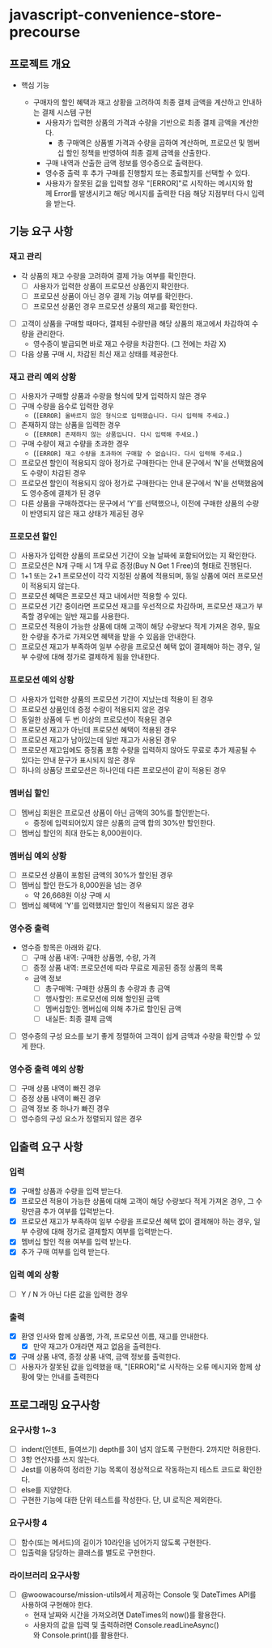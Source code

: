 # javascript-convenience-store-precourse

## 프로젝트 개요

- 핵심 기능

  - 구매자의 할인 혜택과 재고 상황을 고려하여 최종 결제 금액을 계산하고 안내하는 결제 시스템 구현
    - 사용자가 입력한 상품의 가격과 수량을 기반으로 최종 결제 금액을 계산한다.
      - 총 구매액은 상품별 가격과 수량을 곱하여 계산하며, 프로모션 및 멤버십 할인 정책을 반영하여 최종 결제 금액을 산출한다.
    - 구매 내역과 산출한 금액 정보를 영수증으로 출력한다.
    - 영수증 출력 후 추가 구매를 진행할지 또는 종료할지를 선택할 수 있다.
    - 사용자가 잘못된 값을 입력할 경우 "[ERROR]"로 시작하는 메시지와 함께 Error를 발생시키고 해당 메시지를 출력한 다음 해당 지점부터 다시 입력을 받는다.

## 기능 요구 사항

### 재고 관리

- 각 상품의 재고 수량을 고려하여 결제 가능 여부를 확인한다.
  - [ ] 사용자가 입력한 상품이 프로모션 상품인지 확인한다.
  - [ ] 프로모션 상품이 아닌 경우 결제 가능 여부를 확인한다.
  - [ ] 프로모션 상품인 경우 프로모션 상품의 재고를 확인한다.
- [ ] 고객이 상품을 구매할 때마다, 결제된 수량만큼 해당 상품의 재고에서 차감하여 수량을 관리한다.
  - 영수증이 발급되면 바로 재고 수량을 차감한다. (그 전에는 차감 X)
- [ ] 다음 상품 구매 시, 차감된 최신 재고 상태를 제공한다.

### 재고 관리 예외 상황

- [ ] 사용자가 구매할 상품과 수량을 형식에 맞게 입력하지 않은 경우
- [ ] 구매 수량을 음수로 입력한 경우
  - (`[ERROR] 올바르지 않은 형식으로 입력했습니다. 다시 입력해 주세요.`)
- [ ] 존재하지 않는 상품을 입력한 경우
  - (`[ERROR] 존재하지 않는 상품입니다. 다시 입력해 주세요.`)
- [ ] 구매 수량이 재고 수량을 초과한 경우
  - (`[ERROR] 재고 수량을 초과하여 구매할 수 없습니다. 다시 입력해 주세요.`)
- [ ] 프로모션 할인이 적용되지 않아 정가로 구매한다는 안내 문구에서 ‘N'을 선택했음에도 수량이 차감된 경우
- [ ] 프로모션 할인이 적용되지 않아 정가로 구매한다는 안내 문구에서 ‘N'을 선택했음에도 영수증에 결제가 된 경우
- [ ] 다른 상품을 구매하겠다는 문구에서 'Y'를 선택했으나, 이전에 구매한 상품의 수량이 반영되지 않은 재고 상태가 제공된 경우

### 프로모션 할인

- [ ] 사용자가 입력한 상품의 프로모션 기간이 오늘 날짜에 포함되어있는 지 확인한다.
- [ ] 프로모션은 N개 구매 시 1개 무료 증정(Buy N Get 1 Free)의 형태로 진행된다.
- [ ] 1+1 또는 2+1 프로모션이 각각 지정된 상품에 적용되며, 동일 상품에 여러 프로모션이 적용되지 않는다.
- [ ] 프로모션 혜택은 프로모션 재고 내에서만 적용할 수 있다.
- [ ] 프로모션 기간 중이라면 프로모션 재고를 우선적으로 차감하며, 프로모션 재고가 부족할 경우에는 일반 재고를 사용한다.
- [ ] 프로모션 적용이 가능한 상품에 대해 고객이 해당 수량보다 적게 가져온 경우, 필요한 수량을 추가로 가져오면 혜택을 받을 수 있음을 안내한다.
- [ ] 프로모션 재고가 부족하여 일부 수량을 프로모션 혜택 없이 결제해야 하는 경우, 일부 수량에 대해 정가로 결제하게 됨을 안내한다.

### 프로모션 예외 상황

- [ ] 사용자가 입력한 상품의 프로모션 기간이 지났는데 적용이 된 경우
- [ ] 프로모션 상품인데 증정 수량이 적용되지 않은 경우
- [ ] 동일한 상품에 두 번 이상의 프로모션이 적용된 경우
- [ ] 프로모션 재고가 아닌데 프로모션 혜택이 적용된 경우
- [ ] 프로모션 재고가 남아있는데 일반 재고가 사용된 경우
- [ ] 프로모션 재고임에도 증정품 포함 수량을 입력하지 않아도 무료로 추가 제공될 수 있다는 안내 문구가 표시되지 않은 경우
- [ ] 하나의 상품당 프로모션은 하나인데 다른 프로모션이 같이 적용된 경우

### 멤버십 할인

- [ ] 멤버십 회원은 프로모션 상품이 아닌 금액의 30%를 할인받는다.
  - 증정에 입력되어있지 않은 상품의 금액 합의 30%만 할인한다.
- [ ] 멤버십 할인의 최대 한도는 8,000원이다.

### 멤버십 예외 상황

- [ ] 프로모션 상품이 포함된 금액의 30%가 할인된 경우
- [ ] 멤버십 할인 한도가 8,000원을 넘는 경우
  - 약 26,668원 이상 구매 시
- [ ] 멤버십 혜택에 'Y'를 입력했지만 할인이 적용되지 않은 경우

### 영수증 출력

- 영수증 항목은 아래와 같다.
  - [ ] 구매 상품 내역: 구매한 상품명, 수량, 가격
  - [ ] 증정 상품 내역: 프로모션에 따라 무료로 제공된 증정 상품의 목록
  - 금액 정보
    - [ ] 총구매액: 구매한 상품의 총 수량과 총 금액
    - [ ] 행사할인: 프로모션에 의해 할인된 금액
    - [ ] 멤버십할인: 멤버십에 의해 추가로 할인된 금액
    - [ ] 내실돈: 최종 결제 금액
- [ ] 영수증의 구성 요소를 보기 좋게 정렬하여 고객이 쉽게 금액과 수량을 확인할 수 있게 한다.

### 영수증 출력 예외 상황

- [ ] 구매 상품 내역이 빠진 경우
- [ ] 증정 상품 내역이 빠진 경우
- [ ] 금액 정보 중 하나가 빠진 경우
- [ ] 영수증의 구성 요소가 정렬되지 않은 경우

## 입출력 요구 사항

### 입력

- [x] 구매할 상품과 수량을 입력 받는다.
- [x] 프로모션 적용이 가능한 상품에 대해 고객이 해당 수량보다 적게 가져온 경우, 그 수량만큼 추가 여부를 입력받는다.
- [x] 프로모션 재고가 부족하여 일부 수량을 프로모션 혜택 없이 결제해야 하는 경우, 일부 수량에 대해 정가로 결제할지 여부를 입력받는다.
- [x] 멤버십 할인 적용 여부를 입력 받는다.
- [x] 추가 구매 여부를 입력 받는다.

### 입력 예외 상황

- [ ] Y / N 가 아닌 다른 값을 입력한 경우

### 출력

- [x] 환영 인사와 함께 상품명, 가격, 프로모션 이름, 재고를 안내한다.
  - [x] 만약 재고가 0개라면 재고 없음을 출력한다.
- [x] 구매 상품 내역, 증정 상품 내역, 금액 정보를 출력한다.
- [ ] 사용자가 잘못된 값을 입력했을 때, "[ERROR]"로 시작하는 오류 메시지와 함께 상황에 맞는 안내를 출력한다

## 프로그래밍 요구사항

### 요구사항 1~3

- [ ] indent(인덴트, 들여쓰기) depth를 3이 넘지 않도록 구현한다. 2까지만 허용한다.
- [ ] 3항 연산자를 쓰지 않는다.
- [ ] Jest를 이용하여 정리한 기능 목록이 정상적으로 작동하는지 테스트 코드로 확인한다.
- [ ] else를 지양한다.
- [ ] 구현한 기능에 대한 단위 테스트를 작성한다. 단, UI 로직은 제외한다.

### 요구사항 4

- [ ] 함수(또는 메서드)의 길이가 10라인을 넘어가지 않도록 구현한다.
- [ ] 입출력을 담당하는 클래스를 별도로 구현한다.

### 라이브러리 요구사항

- [ ] @woowacourse/mission-utils에서 제공하는 Console 및 DateTimes API를 사용하여 구현해야 한다.
  - 현재 날짜와 시간을 가져오려면 DateTimes의 now()를 활용한다.
  - 사용자의 값을 입력 및 출력하려면 Console.readLineAsync()와 Console.print()를 활용한다.
